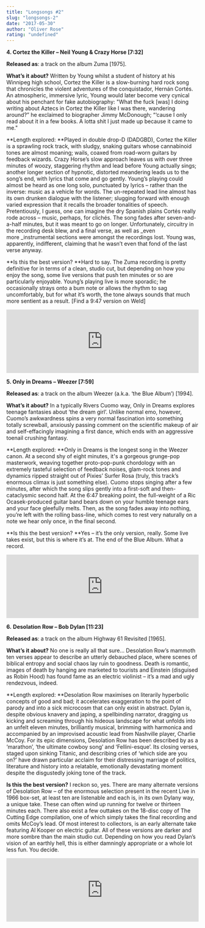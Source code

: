 ```yaml
---
title: "Longsongs #2"
slug: "longsongs-2"
date: "2017-05-30"
author: "Oliver Rose"
rating: "undefined"
---
```


**4\. Cortez the Killer – Neil Young & Crazy Horse \[7:32\]**

**Released as**: a track on the album Zuma \[1975\].

**What’s it about?** Written by Young whilst a student of history at his Winnipeg high school, Cortez the Killer is a slow-burning hard rock song that chronicles the violent adventures of the conquistador, Hernán Cortés. An atmospheric, immersive lyric, Young would later become very cynical about his penchant for fake autobiography: "What the fuck \[was\] I doing writing about Aztecs in Cortez the Killer like I was there, wandering around?” he exclaimed to biographer Jimmy McDonough; “‘cause I only read about it in a few books. A lotta shit I just made up because it came to me."

**Length explored: **Played in double drop-D (DADGBD), Cortez the Killer is a sprawling rock track, with sludgy, snaking guitars whose cannabinoid tones are almost moaning; wails, coaxed from road-worn guitars by feedback wizards. Crazy Horse’s slow approach leaves us with over three minutes of woozy, staggering rhythm and lead before Young actually sings; another longer section of hypnotic, distorted meandering leads us to the song’s end, with lyrics that come and go gently. Young’s playing could almost be heard as one long solo, punctuated by lyrics – rather than the inverse: music as a vehicle for words. The un-repeated lead line almost has its own drunken dialogue with the listener; slugging forward with enough varied expression that it recalls the broader tonalities of speech. Pretentiously, I guess, one can imagine the dry Spanish plains Cortés really rode across – music, perhaps, for clichés. The song fades after seven-and-a-half minutes, but it was meant to go on longer. Unfortunately, circuitry in the recording desk blew, and a final verse, as well as _even more _instrumental sections were amongst the recordings lost. Young was, apparently, indifferent, claiming that he wasn’t even that fond of the last verse anyway.

**Is this the best version? **Hard to say. The Zuma recording is pretty definitive for in terms of a clean, studio cut, but depending on how you enjoy the song, some live versions that push ten minutes or so are particularly enjoyable. Young’s playing live is more sporadic; he occasionally strays onto a bum note or allows the rhythm to sag uncomfortably, but for what it’s worth, the tone always sounds that much more sentient as a result. \[Find a 9:47 version on Weld\]

<iframe src="https://open.spotify.com/embed/track/7KSW8R45jhb7s0YcX5Pgy2" width="100%" height="166" frameborder="0"></iframe>

**5\. Only in Dreams – Weezer \[7:59\]**

**Released as**: a track on the album Weezer (a.k.a. ‘the Blue Album’) \[1994\].

**What’s it about?** In a typically Rivers Cuomo way, Only in Dreams explores teenage fantasies about ‘the dream girl’. Unlike normal emo, however, Cuomo’s awkwardness spins a very normal fascination into something totally screwball, anxiously passing comment on the scientific makeup of air and self-effacingly imagining a first dance, which ends with an aggressive toenail crushing fantasy.

**Length explored: **Only in Dreams is the longest song in the Weezer canon. At a second shy of eight minutes, it's a gorgeous grunge-pop masterwork, weaving together proto-pop-punk chordology with an extremely tasteful selection of feedback noises, glam-rock tones and dynamics ripped straight out of Pixies’ Surfer Rosa (truly, this track’s enormous climax is just something else). Cuomo stops singing after a few minutes, after which the song slips gently into a first-soft and then-cataclysmic second half. At the 6:47 breaking point, the full-weight of a Ric Ocasek-produced guitar band bears down on your humble teenage ears and your face gleefully melts. Then, as the song fades away into nothing, you’re left with the rolling bass-line, which comes to rest very naturally on a note we hear only once, in the final second.

**Is this the best version? **Yes – it’s the only version, really. Some live takes exist, but this is where it’s at. The end of the Blue Album. What a record.

<iframe src="https://open.spotify.com/embed/track/2YeJZJwlkjZpjetgfp8cmp" width="100%" height="166" frameborder="0"></iframe>

**6.** **Desolation Row – Bob Dylan \[11:23\]**

**Released as**: a track on the album Highway 61 Revisited \[1965\].

**What’s it about?** No one is really all that sure… Desolation Row’s mammoth ten verses appear to describe an utterly debauched place, where scenes of biblical entropy and social chaos lay ruin to goodness. Death is romantic, images of death by hanging are marketed to tourists and Einstein (disguised as Robin Hood) has found fame as an electric violinist – it’s a mad and ugly rendezvous, indeed.

**Length explored: **Desolation Row maximises on literarily hyperbolic concepts of good and bad; it accelerates exaggeration to the point of parody and into a sick microcosm that can only exist in abstract. Dylan is, despite obvious knavery and japing, a spellbinding narrator, dragging us kicking and screaming through his hideous landscape for what unfolds into an unfelt eleven minutes, brilliantly musical, brimming with harmonica and accompanied by an improvised acoustic lead from Nashville player, Charlie McCoy. For its epic dimensions, Desolation Row has been described by as a ‘marathon’, ‘the ultimate cowboy song’ and ‘Fellini-esque’. Its closing verses, staged upon sinking Titanic, and describing cries of ‘which side are you on?’ have drawn particular acclaim for their distressing marriage of politics, literature and history into a relatable, emotionally devastating moment despite the disgustedly joking tone of the track.

**Is this the best version?** I reckon so, yes. There are many alternate versions of Desolation Row – of the enormous selection present in the recent Live in 1966 box-set, at least ten are listenable and each is, in its own Dylany way, a unique take. These can often wind up running for twelve or thirteen minutes each. There also exist a few outtakes on the 18-disc copy of The Cutting Edge compilation, one of which simply takes the final recording and omits McCoy’s lead. Of most interest to collectors, is an early alternate take featuring Al Kooper on electric guitar. All of these versions are darker and more sombre than the main studio cut. Depending on how you read Dylan’s vision of an earthly hell, this is either damningly appropriate or a whole lot less fun. You decide.

<iframe src="https://open.spotify.com/embed/track/4n1ZGm3TxYmoYe1YR8cMus" width="100%" height="166" frameborder="0"></iframe>
